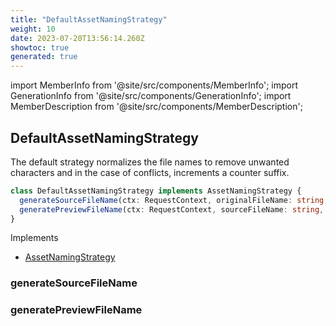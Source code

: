```yaml
---
title: "DefaultAssetNamingStrategy"
weight: 10
date: 2023-07-20T13:56:14.260Z
showtoc: true
generated: true
---
```

<!-- This file was generated from the Vendure source. Do not modify. Instead, re-run the "docs:build" script -->
import MemberInfo from '@site/src/components/MemberInfo';
import GenerationInfo from '@site/src/components/GenerationInfo';
import MemberDescription from '@site/src/components/MemberDescription';


## DefaultAssetNamingStrategy

<GenerationInfo sourceFile="packages/core/src/config/asset-naming-strategy/default-asset-naming-strategy.ts" sourceLine="15" packageName="@vendure/core" />

The default strategy normalizes the file names to remove unwanted characters and
in the case of conflicts, increments a counter suffix.

```ts title="Signature"
class DefaultAssetNamingStrategy implements AssetNamingStrategy {
  generateSourceFileName(ctx: RequestContext, originalFileName: string, conflictFileName?: string) => string;
  generatePreviewFileName(ctx: RequestContext, sourceFileName: string, conflictFileName?: string) => string;
}
```
Implements

 * <a href='/typescript-api/assets/asset-naming-strategy#assetnamingstrategy'>AssetNamingStrategy</a>



### generateSourceFileName

<MemberInfo kind="method" type="(ctx: <a href='/typescript-api/request/request-context#requestcontext'>RequestContext</a>, originalFileName: string, conflictFileName?: string) => string"   />


### generatePreviewFileName

<MemberInfo kind="method" type="(ctx: <a href='/typescript-api/request/request-context#requestcontext'>RequestContext</a>, sourceFileName: string, conflictFileName?: string) => string"   />


